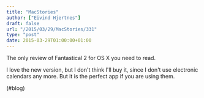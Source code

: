 ```yaml
---
title: "MacStories"
author: ["Eivind Hjertnes"]
draft: false
url: "/2015/03/29/MacStories/331"
type: "post"
date: 2015-03-29T01:00:00+01:00
---
```


The only review of Fantastical 2 for OS X you need to read.

I love the new version, but I don't think I'll buy it, since I don't use
electronic calendars any more. But it is the perfect app if you are
using them.

(#blog)
